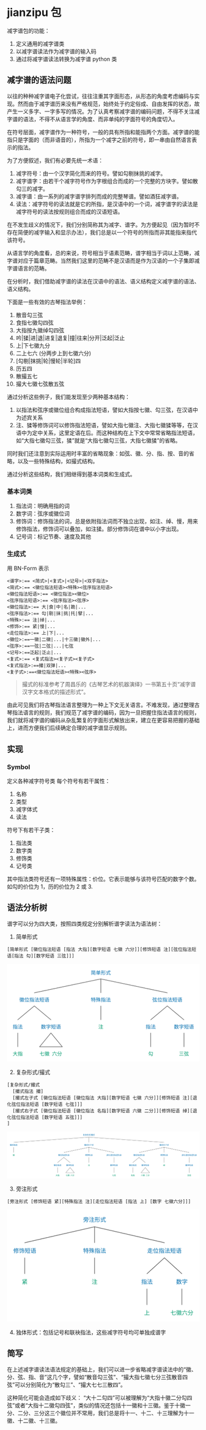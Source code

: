 # jianzipu 包

减字谱包的功能：

1. 定义通用的减字谱类
2. 以减字谱读法作为减字谱的输入码
3. 通过将减字谱读法转换为减字谱 python 类

## 减字谱的语法问题

以往的种种减字谱电子化尝试，往往注重其字面形态，从形态的角度考虑编码与实现。然而由于减字谱历来没有严格规范，始终处于约定俗成、自由发挥的状态，故产生一义多字、一字多写的情况。为了认真考察减字谱的编码问题，不得不关注减字谱的语法，不得不从语言学的角度、而非单纯的字面符号的角度切入。

在符号层面，减字谱作为一种符号，一般的具有所指和能指两个方面。减字谱的能指只是字面的（而非语音的），所指为一个减字之前的符号，即一串由自然语言表示的指法。

为了方便叙述，我们有必要先统一术语：

1. 减字符号：由一个汉字简化而来的符号。譬如勾剔抹挑的减字。
2. 减字谱字：由若干个减字符号作为字根组合而成的一个完整的方块字。譬如散勾三的减字。
3. 减字谱：由一系列的减字谱字排列而成的完整琴谱。譬如酒狂减字谱。
4. 读法：减字符号的读法就是它的所指，是汉语中的一个词，减字谱字的读法是减字符号的读法按规则组合而成的汉语短语。

在不发生歧义的情况下，我们分别简称其为减字、谱字。为方便起见（因为暂时不存在简便的减字输入和显示办法），我们总是以一个符号的所指而非其能指来指代该符号。

从语言学的角度看，总的来说，符号相当于语素范畴，谱字相当于词以上范畴，减字谱对应于篇章范畴。当然我们这里的范畴不是汉语而是作为汉语的一个子集即减字谱语言的范畴。

<!-- [

我们同样地可以研究哪些符号是自由/成词语素，哪些是不成词语素（黏着语素，剩余语素），哪些甚至不构成语素而只是语素的组成部分，例如：

1. 左手指法（大食中名跪）、右手八法（勾剔抹挑托擘打摘）、弦序、徽位都是自由语素。
2. 泛是一个剩余语素，因为它
3. 记号如泛起、泛止，它们是自由语素，因为其可以作为一个完整谱字独立运用
4. 我们约定勾剔、抹挑为一个语素
5. 修饰词如注、绰是黏着语素，吟、猱则是自由语素

] -->

在分析时，我们借助减字谱的读法在汉语中的语法、语义结构定义减字谱的语法、语义结构。

下面是一些有效的古琴指法举例：

1. 散音勾三弦
2. 食指七徽勾四弦
3. 大指按九徽绰勾四弦
4. 吟|猱|进|退|进复|退复|撞|往来|分开|泛起|泛止
5. 上|下七徽九分
6. 二上七六 (分两步上到七徽六分)
7. [勾剔|抹挑|轮|慢轮|半轮]四
8. 历五四
9. 散撮五七
10. 撮大七徽七弦散五弦

通过分析这些例子，我们能发现至少两种基本结构：

1. 以指法和弦序或徽位组合构成指法短语，譬如大指按七徽、勾三弦，在汉语中为述宾关系
2. 注、猱等修饰词可以修饰指法短语，譬如大指七徽注、大指七徽猱等等，在汉语中为定中关系，这里定语在后。而这种结构在上下文中常常省略指法短语，如“大指七徽勾三弦，猱”就是“大指七徽勾三弦，大指七徽猱”的省略。

同时我们还注意到实际运用时丰富的省略现象：如弦、徽、分、指、按、音的省略，以及一些特殊结构，如撮式结构。

通过分析这些结构，我们相继得到基本词类和生成式。

### 基本词类

1. 指法词：明确用指的词
2. 数字词：弦序或徽位词
3. 修饰词：修饰指法的词，总是依附指法词而不独立出现，如注、绰、慢，用来修饰指法，修饰词可以叠加，如注猱。部分修饰词在谱中以小字出现。
4. 记号词：标记节奏、速度及其他

### 生成式

用 BN-Form 表示

```
<谱字>:== <简式>|<复式>|<记号>|<双手指法>
<简式>:== <徽位指法短语><特殊><弦序指法短语>
<徽位指法短语>:== <徽位指法><徽位>
<弦序指法短语>:== <弦序指法><弦序>
<徽位指法>:== 大|食|中|名|跪|...
<弦序指法>:== 勾|剔|抹|挑|托|擘|...
<特殊>:== 注|绰|...
<修饰>:== 紧|慢|...
<走位指法>:== 上|下|...
<徽位>:==一徽|二徽|...|十三徽|徽外|...
<弦序>:==一弦|二弦|...|七弦
<记号>:==泛起|泛止|...
<复式>:== <复式指法><复子式><复子式>
<复式指法>:==撮|双弹|...
<复子式>:==<徽位指法短语><特殊><弦序>
```

> 撮式的标准参考了周昌乐的《古琴艺术的机器演绎》一书第五十页“减字谱汉字文本格式的描述形式”。

由此可见我们将古琴指法语言整理为一种上下文无关语言。不难发现，通过整理古琴指法语言的规则，我们规范了减字谱的编码，因为一旦把握住指法语言的规则，我们就将减字谱的编码从杂乱繁复的字面形式解放出来，建立在更容易把握的基础上，进而方便我们后续确定合理的减字谱显示规则。

## 实现

### Symbol

定义各种减字符号类
每个符号有若干属性：

1. 名称
2. 类型
3. 减字体式
4. 读法

符号下有若干子类：

1. 指法类
2. 数字类
3. 修饰类
4. 记号类

其中指法类符号还有一项特殊属性：价位。它表示能够与该符号匹配的数字个数。如勾的价位为 1，历的价位为 2 或 3.

## 语法分析树

谱字可以分为四大类，按照四类规定分别解析谱字读法为语法树：

1. 简单形式

```
[简单形式 [徽位指法短语 [指法 大指][数字短语 七徽 六分]][修饰短语 注][弦位指法短语[指法 勾][数字短语 三弦]]]
```

<img src="./简单形式语法树.svg"/>

2. 复杂形式/撮式

```
[复杂形式/撮式
  [撮式指法 撮]
  [撮式左子式 [徽位指法短语 [徽位指法 大指][数字短语 七徽 六分]][修饰短语 注][退化弦位指法短语 [数字短语 七弦]]]
  [撮式右子式 [徽位指法短语 [徽位指法 名指][数字短语 六徽 二分]][修饰短语 绰][退化弦位指法短语 [数字短语 五弦]]]
]
```

<img src="./复杂形式语法树.svg"/>

3. 旁注形式

```
[旁注形式 [修饰短语 紧][特殊指法 注][走位指法短语 [指法 上] [数字 七徽六分]]]
```

<img src="./旁注形式语法树.svg"/>

4. 独体形式：包括记号和联袂指法，这些减字符号均可单独成谱字

## 简写

在上述减字谱读法语法规定的基础上，我们可以进一步省略减字谱读法中的“徽、分、弦、指、音”这几个字，譬如“散音勾三弦”、“撮大指七徽七分三弦散音四弦”可以分别简化为“散勾三”、“撮大七七三散四”。

这种简化可能会造成如下歧义：
“大十二勾四”可以被理解为“大指十徽二分勾四弦”或者“大指十二徽勾四弦”，类似的情况还包括十一徽和十三徽。鉴于十徽一分、二分、三分这三个徽位并不常用，我们总是将十一、十二、十三理解为十一徽、十二徽、十三徽。
